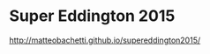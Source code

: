 Super Eddington 2015
=========================

http://matteobachetti.github.io/supereddington2015/
